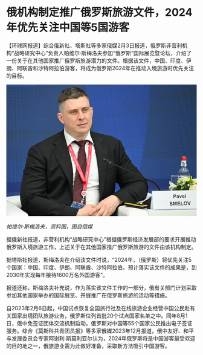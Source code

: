 # 俄机构制定推广俄罗斯旅游文件，2024年优先关注中国等5国游客

【环球网报道】综合俄新社、塔斯社等多家俄媒2月3日报道，俄罗斯非营利机构“战略研究中心”负责人帕维尔·斯梅洛夫参加“俄罗斯”国际展览暨论坛，介绍了一份关于在其他国家推广俄罗斯旅游潜力的文件。根据该文件，中国、印度、伊朗、阿联酋和沙特阿拉伯游客，将成为俄罗斯2024年在推动入境旅游时优先关注的目标。

![8dc77918a3f93bbe34059edcd03bd79a.jpg](https://raw.githubusercontent.com/qqhsx/qqnews_image/main/2024/02/04/俄机构制定推广俄罗斯旅游文件，2024年优先关注中国等5国游客/8dc77918a3f93bbe34059edcd03bd79a.jpg)

_帕维尔·斯梅洛夫，资料图，图自俄媒_

据俄新社报道，非营利机构“战略研究中心”根据俄罗斯经济发展部的要求开展推动俄罗斯入境旅游工作，上述关于在其他国家推广俄罗斯旅游的文件由该机构制定。

据塔斯社报道，斯梅洛夫在介绍该文件时说，“2024年，（俄罗斯）将优先关注5个国家：中国、印度、伊朗、阿联酋、沙特阿拉伯。预计落实该文件的成果是，到2030年实现每年接待1600万名外国游客”。

报道还称，斯梅洛夫补充说，作为落实该文件工作的一部分，俄有关部门计划采取参加其他国家举办的国际展览、开展推广在俄罗斯旅游的活动等措施。

自2023年2月6日起，中国试点恢复全国旅行社及在线旅游企业经营中国公民赴有关国家出境团队旅游业务，俄罗斯位列首批20个试点国家名单之中。同年8月1日，俄中免签证团体交流机制启动，俄罗斯对中国等55个国家公民推出电子签证服务。综合《莫斯科共青团员报》等多家俄媒2023年12月报道，俄中友好、和平与发展委员会专家阿谢利∙斯莫利亚尔认为，2024年俄罗斯将是中国游客最受欢迎的目的地之一，俄旅游业需为此做好准备，采取新方法吸引中国游客。

